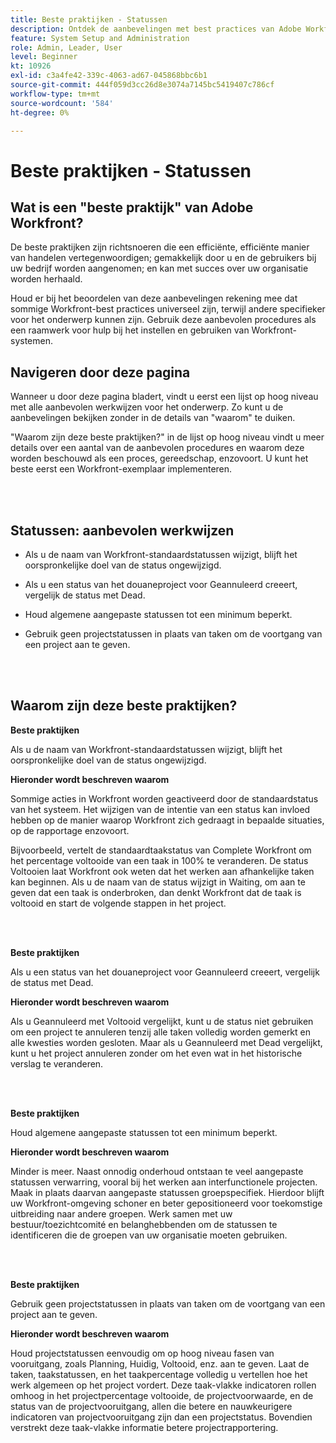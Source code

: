 ```yaml
---
title: Beste praktijken - Statussen
description: Ontdek de aanbevelingen met best practices van Adobe Workfront-experts over het instellen, beheren en gebruiken van Workfront-statussen.
feature: System Setup and Administration
role: Admin, Leader, User
level: Beginner
kt: 10926
exl-id: c3a4fe42-339c-4063-ad67-045868bbc6b1
source-git-commit: 444f059d3cc26d8e3074a7145bc5419407c786cf
workflow-type: tm+mt
source-wordcount: '584'
ht-degree: 0%

---
```


# Beste praktijken - Statussen

## Wat is een &quot;beste praktijk&quot; van Adobe Workfront?

De beste praktijken zijn richtsnoeren die een efficiënte, efficiënte manier van handelen vertegenwoordigen; gemakkelijk door u en de gebruikers bij uw bedrijf worden aangenomen; en kan met succes over uw organisatie worden herhaald.

Houd er bij het beoordelen van deze aanbevelingen rekening mee dat sommige Workfront-best practices universeel zijn, terwijl andere specifieker voor het onderwerp kunnen zijn. Gebruik deze aanbevolen procedures als een raamwerk voor hulp bij het instellen en gebruiken van Workfront-systemen.

## Navigeren door deze pagina

Wanneer u door deze pagina bladert, vindt u eerst een lijst op hoog niveau met alle aanbevolen werkwijzen voor het onderwerp. Zo kunt u de aanbevelingen bekijken zonder in de details van &quot;waarom&quot; te duiken.

&quot;Waarom zijn deze beste praktijken?&quot; in de lijst op hoog niveau vindt u meer details over een aantal van de aanbevolen procedures en waarom deze worden beschouwd als een proces, gereedschap, enzovoort. U kunt het beste eerst een Workfront-exemplaar implementeren.

</br>
</br>

## Statussen: aanbevolen werkwijzen

* Als u de naam van Workfront-standaardstatussen wijzigt, blijft het oorspronkelijke doel van de status ongewijzigd.

* Als u een status van het douaneproject voor Geannuleerd creeert, vergelijk de status met Dead.

* Houd algemene aangepaste statussen tot een minimum beperkt.

* Gebruik geen projectstatussen in plaats van taken om de voortgang van een project aan te geven.


</br>
</br>



## Waarom zijn deze beste praktijken?

**Beste praktijken**

Als u de naam van Workfront-standaardstatussen wijzigt, blijft het oorspronkelijke doel van de status ongewijzigd.



**Hieronder wordt beschreven waarom**

Sommige acties in Workfront worden geactiveerd door de standaardstatus van het systeem. Het wijzigen van de intentie van een status kan invloed hebben op de manier waarop Workfront zich gedraagt in bepaalde situaties, op de rapportage enzovoort.



Bijvoorbeeld, vertelt de standaardtaakstatus van Complete Workfront om het percentage voltooide van een taak in 100% te veranderen. De status Voltooien laat Workfront ook weten dat het werken aan afhankelijke taken kan beginnen. Als u de naam van de status wijzigt in Waiting, om aan te geven dat een taak is onderbroken, dan denkt Workfront dat de taak is voltooid en start de volgende stappen in het project.

</br>
</br>



**Beste praktijken**

Als u een status van het douaneproject voor Geannuleerd creeert, vergelijk de status met Dead.



**Hieronder wordt beschreven waarom**

Als u Geannuleerd met Voltooid vergelijkt, kunt u de status niet gebruiken om een project te annuleren tenzij alle taken volledig worden gemerkt en alle kwesties worden gesloten. Maar als u Geannuleerd met Dead vergelijkt, kunt u het project annuleren zonder om het even wat in het historische verslag te veranderen.


</br>
</br>

**Beste praktijken**

Houd algemene aangepaste statussen tot een minimum beperkt.



**Hieronder wordt beschreven waarom**

Minder is meer. Naast onnodig onderhoud ontstaan te veel aangepaste statussen verwarring, vooral bij het werken aan interfunctionele projecten. Maak in plaats daarvan aangepaste statussen groepspecifiek. Hierdoor blijft uw Workfront-omgeving schoner en beter gepositioneerd voor toekomstige uitbreiding naar andere groepen. Werk samen met uw bestuur/toezichtcomité en belanghebbenden om de statussen te identificeren die de groepen van uw organisatie moeten gebruiken.


</br>
</br>

**Beste praktijken**

Gebruik geen projectstatussen in plaats van taken om de voortgang van een project aan te geven.



**Hieronder wordt beschreven waarom**

Houd projectstatussen eenvoudig om op hoog niveau fasen van vooruitgang, zoals Planning, Huidig, Voltooid, enz. aan te geven. Laat de taken, taakstatussen, en het taakpercentage volledig u vertellen hoe het werk algemeen op het project vordert. Deze taak-vlakke indicatoren rollen omhoog in het projectpercentage voltooide, de projectvoorwaarde, en de status van de projectvooruitgang, allen die betere en nauwkeurigere indicatoren van projectvooruitgang zijn dan een projectstatus. Bovendien verstrekt deze taak-vlakke informatie betere projectrapportering.
